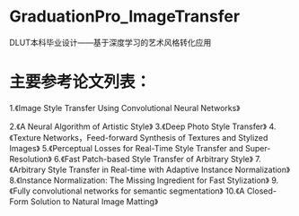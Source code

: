 # GraduationPro_ImageTransfer
DLUT本科毕业设计——基于深度学习的艺术风格转化应用

# 主要参考论文列表：
1.《Image Style Transfer Using Convolutional Neural Networks》

2.《A Neural Algorithm of Artistic Style》
3.《Deep Photo Style Transfer》
4.《Texture Networks，Feed-forward Synthesis of Textures and Stylized Images》
5.《Perceptual Losses for Real-Time Style Transfer and Super-Resolution》
6.《Fast Patch-based Style Transfer of Arbitrary Style》
7.《Arbitrary Style Transfer in Real-time with Adaptive Instance Normalization》
8.《Instance Normalization: The Missing Ingredient for Fast Stylization》
9.《Fully convolutional networks for semantic segmentation》
10.《A Closed-Form Solution to Natural Image Matting》
